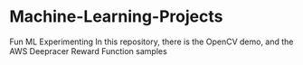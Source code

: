 # Machine-Learning-Projects
Fun ML Experimenting
In this repository, there is the OpenCV demo, and the AWS Deepracer Reward Function samples
